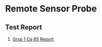 # Remote Sensor Probe
## Test Report
1. [Grsp 1 Ca 65 Report](/uploads/grsp-1-ca-65-report.pdf "Grsp 1 Ca 65 Report")